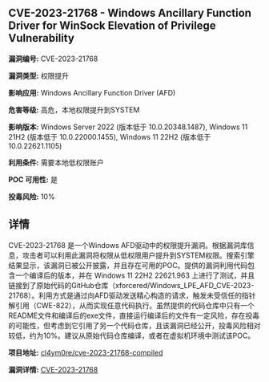 ## CVE-2023-21768 - Windows Ancillary Function Driver for WinSock Elevation of Privilege Vulnerability

**漏洞编号:** CVE-2023-21768

**漏洞类型:** 权限提升

**影响应用:** Windows Ancillary Function Driver (AFD)

**危害等级:** 高危，本地权限提升到SYSTEM

**影响版本:** Windows Server 2022 (版本低于 10.0.20348.1487), Windows 11 21H2 (版本低于 10.0.22000.1455), Windows 11 22H2 (版本低于 10.0.22621.1105)

**利用条件:** 需要本地低权限账户

**POC 可用性:** 是

**投毒风险:** 10%

## 详情

CVE-2023-21768 是一个Windows AFD驱动中的权限提升漏洞。根据漏洞库信息，攻击者可以利用此漏洞将权限从低权限用户提升到SYSTEM权限。搜索引擎结果显示，该漏洞已被公开披露，并且存在可用的POC。提供的漏洞利用代码包含一个编译后的版本，并在 Windows 11 22H2 22621.963 上进行了测试，并且链接到了原始代码的GitHub仓库（xforcered/Windows_LPE_AFD_CVE-2023-21768）。利用方式是通过向AFD驱动发送精心构造的请求，触发未受信任的指针解引用（CWE-822），从而实现任意代码执行。虽然提供的代码仓库中只有一个README文件和编译后的exe文件，直接运行编译后的文件有一定风险，存在投毒的可能性，但考虑到它引用了另一个代码仓库，且该漏洞已经公开，投毒风险相对较低，约为10%。建议从原始代码仓库编译，或者在虚拟机环境中测试该POC。

**项目地址:** [cl4ym0re/cve-2023-21768-compiled](https://github.com/cl4ym0re/cve-2023-21768-compiled)

**漏洞详情:** [CVE-2023-21768](https://nvd.nist.gov/vuln/detail/CVE-2023-21768)